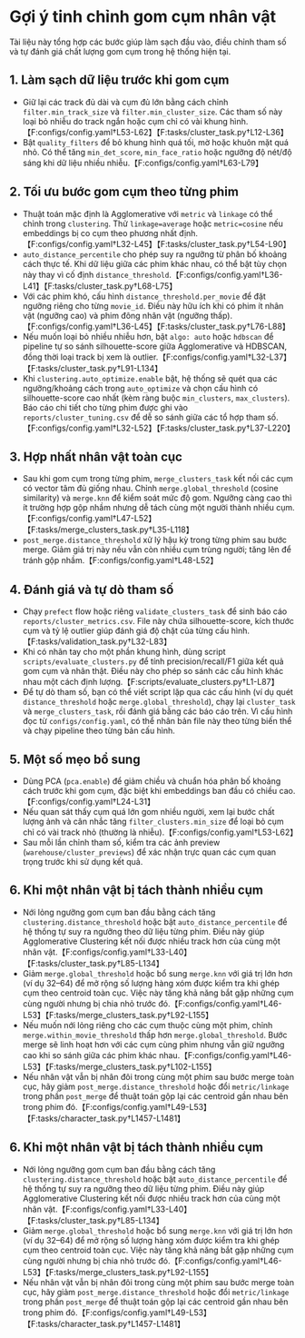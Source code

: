 # Gợi ý tinh chỉnh gom cụm nhân vật

Tài liệu này tổng hợp các bước giúp làm sạch đầu vào, điều chỉnh tham số và tự đánh giá chất lượng gom cụm trong hệ thống hiện tại.

## 1. Làm sạch dữ liệu trước khi gom cụm
- Giữ lại các track đủ dài và cụm đủ lớn bằng cách chỉnh `filter.min_track_size` và `filter.min_cluster_size`. Các tham số này loại bỏ nhiễu do track ngắn hoặc cụm chỉ có vài khung hình.【F:configs/config.yaml†L53-L62】【F:tasks/cluster_task.py†L12-L36】
- Bật `quality_filters` để bỏ khung hình quá tối, mờ hoặc khuôn mặt quá nhỏ. Có thể tăng `min_det_score`, `min_face_ratio` hoặc ngưỡng độ nét/độ sáng khi dữ liệu nhiều nhiễu.【F:configs/config.yaml†L63-L79】

## 2. Tối ưu bước gom cụm theo từng phim
- Thuật toán mặc định là Agglomerative với `metric` và `linkage` có thể chỉnh trong `clustering`. Thử `linkage=average` hoặc `metric=cosine` nếu embeddings bị co cụm theo phương nhất định.【F:configs/config.yaml†L32-L45】【F:tasks/cluster_task.py†L54-L90】
- `auto_distance_percentile` cho phép suy ra ngưỡng từ phân bố khoảng cách thực tế. Khi dữ liệu giữa các phim khác nhau, có thể bật tùy chọn này thay vì cố định `distance_threshold`.【F:configs/config.yaml†L36-L41】【F:tasks/cluster_task.py†L68-L75】
- Với các phim khó, cấu hình `distance_threshold.per_movie` để đặt ngưỡng riêng cho từng `movie_id`. Điều này hữu ích khi có phim ít nhân vật (ngưỡng cao) và phim đông nhân vật (ngưỡng thấp).【F:configs/config.yaml†L36-L45】【F:tasks/cluster_task.py†L76-L88】
- Nếu muốn loại bỏ nhiều nhiễu hơn, bật `algo: auto` hoặc `hdbscan` để pipeline tự so sánh silhouette-score giữa Agglomerative và HDBSCAN, đồng thời loại track bị xem là outlier.【F:configs/config.yaml†L32-L37】【F:tasks/cluster_task.py†L91-L134】
- Khi `clustering.auto_optimize.enable` bật, hệ thống sẽ quét qua các ngưỡng/khoảng cách trong `auto_optimize` và chọn cấu hình có silhouette-score cao nhất (kèm ràng buộc `min_clusters`, `max_clusters`). Báo cáo chi tiết cho từng phim được ghi vào `reports/cluster_tuning.csv` để dễ so sánh giữa các tổ hợp tham số.【F:configs/config.yaml†L32-L52】【F:tasks/cluster_task.py†L37-L220】

## 3. Hợp nhất nhân vật toàn cục
- Sau khi gom cụm trong từng phim, `merge_clusters_task` kết nối các cụm có vector tâm đủ giống nhau. Chỉnh `merge.global_threshold` (cosine similarity) và `merge.knn` để kiểm soát mức độ gom. Ngưỡng càng cao thì ít trường hợp gộp nhầm nhưng dễ tách cùng một người thành nhiều cụm.【F:configs/config.yaml†L47-L52】【F:tasks/merge_clusters_task.py†L35-L118】
- `post_merge.distance_threshold` xử lý hậu kỳ trong từng phim sau bước merge. Giảm giá trị này nếu vẫn còn nhiều cụm trùng người; tăng lên để tránh gộp nhầm.【F:configs/config.yaml†L48-L52】

## 4. Đánh giá và tự dò tham số
- Chạy `prefect` flow hoặc riêng `validate_clusters_task` để sinh báo cáo `reports/cluster_metrics.csv`. File này chứa silhouette-score, kích thước cụm và tỷ lệ outlier giúp đánh giá độ chặt của từng cấu hình.【F:tasks/validation_task.py†L32-L83】
- Khi có nhãn tay cho một phần khung hình, dùng script `scripts/evaluate_clusters.py` để tính precision/recall/F1 giữa kết quả gom cụm và nhãn thật. Điều này cho phép so sánh các cấu hình khác nhau một cách định lượng.【F:scripts/evaluate_clusters.py†L1-L87】
- Để tự dò tham số, bạn có thể viết script lặp qua các cấu hình (ví dụ quét `distance_threshold` hoặc `merge.global_threshold`), chạy lại `cluster_task` và `merge_clusters_task`, rồi đánh giá bằng các báo cáo trên. Vì cấu hình đọc từ `configs/config.yaml`, có thể nhân bản file này theo từng biến thể và chạy pipeline theo từng bản cấu hình.

## 5. Một số mẹo bổ sung
- Dùng PCA (`pca.enable`) để giảm chiều và chuẩn hóa phân bố khoảng cách trước khi gom cụm, đặc biệt khi embeddings ban đầu có chiều cao.【F:configs/config.yaml†L24-L31】
- Nếu quan sát thấy cụm quá lớn gom nhiều người, xem lại bước chất lượng ảnh và cân nhắc tăng `filter_clusters.min_size` để loại bỏ cụm chỉ có vài track nhỏ (thường là nhiễu).【F:configs/config.yaml†L53-L62】
- Sau mỗi lần chỉnh tham số, kiểm tra các ảnh preview (`warehouse/cluster_previews`) để xác nhận trực quan các cụm quan trọng trước khi sử dụng kết quả.

## 6. Khi một nhân vật bị tách thành nhiều cụm
- Nới lỏng ngưỡng gom cụm ban đầu bằng cách tăng `clustering.distance_threshold` hoặc bật `auto_distance_percentile` để hệ thống tự suy ra ngưỡng theo dữ liệu từng phim. Điều này giúp Agglomerative Clustering kết nối được nhiều track hơn của cùng một nhân vật.【F:configs/config.yaml†L33-L40】【F:tasks/cluster_task.py†L85-L134】
- Giảm `merge.global_threshold` hoặc bổ sung `merge.knn` với giá trị lớn hơn (ví dụ 32–64) để mở rộng số lượng hàng xóm được kiểm tra khi ghép cụm theo centroid toàn cục. Việc này tăng khả năng bắt gặp những cụm cùng người nhưng bị chia nhỏ trước đó.【F:configs/config.yaml†L46-L53】【F:tasks/merge_clusters_task.py†L92-L155】
- Nếu muốn nới lỏng riêng cho các cụm thuộc cùng một phim, chỉnh `merge.within_movie_threshold` thấp hơn `merge.global_threshold`. Bước merge sẽ linh hoạt hơn với các cụm cùng phim nhưng vẫn giữ ngưỡng cao khi so sánh giữa các phim khác nhau.【F:configs/config.yaml†L46-L53】【F:tasks/merge_clusters_task.py†L102-L155】
- Nếu nhân vật vẫn bị nhân đôi trong cùng một phim sau bước merge toàn cục, hãy giảm `post_merge.distance_threshold` hoặc đổi `metric/linkage` trong phần `post_merge` để thuật toán gộp lại các centroid gần nhau bên trong phim đó.【F:configs/config.yaml†L49-L53】【F:tasks/character_task.py†L1457-L1481】

## 6. Khi một nhân vật bị tách thành nhiều cụm
- Nới lỏng ngưỡng gom cụm ban đầu bằng cách tăng `clustering.distance_threshold` hoặc bật `auto_distance_percentile` để hệ thống tự suy ra ngưỡng theo dữ liệu từng phim. Điều này giúp Agglomerative Clustering kết nối được nhiều track hơn của cùng một nhân vật.【F:configs/config.yaml†L33-L40】【F:tasks/cluster_task.py†L85-L134】
- Giảm `merge.global_threshold` hoặc bổ sung `merge.knn` với giá trị lớn hơn (ví dụ 32–64) để mở rộng số lượng hàng xóm được kiểm tra khi ghép cụm theo centroid toàn cục. Việc này tăng khả năng bắt gặp những cụm cùng người nhưng bị chia nhỏ trước đó.【F:configs/config.yaml†L46-L53】【F:tasks/merge_clusters_task.py†L92-L155】
- Nếu nhân vật vẫn bị nhân đôi trong cùng một phim sau bước merge toàn cục, hãy giảm `post_merge.distance_threshold` hoặc đổi `metric/linkage` trong phần `post_merge` để thuật toán gộp lại các centroid gần nhau bên trong phim đó.【F:configs/config.yaml†L49-L53】【F:tasks/character_task.py†L1457-L1481】